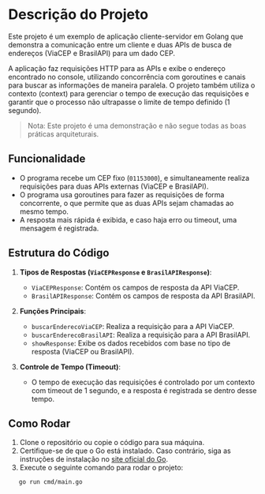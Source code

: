 # Descrição do Projeto

Este projeto é um exemplo de aplicação cliente-servidor em Golang que demonstra a comunicação entre um cliente e duas APIs de busca de endereços (ViaCEP e BrasilAPI) para um dado CEP.

A aplicação faz requisições HTTP para as APIs e exibe o endereço encontrado no console, utilizando concorrência com goroutines e canais para buscar as informações de maneira paralela. O projeto também utiliza o contexto (context) para gerenciar o tempo de execução das requisições e garantir que o processo não ultrapasse o limite de tempo definido (1 segundo).

>Nota: Este projeto é uma demonstração e não segue todas as boas práticas arquiteturais.

## Funcionalidade

- O programa recebe um CEP fixo (`01153000`), e simultaneamente realiza requisições para duas APIs externas (ViaCEP e BrasilAPI).
- O programa usa goroutines para fazer as requisições de forma concorrente, o que permite que as duas APIs sejam chamadas ao mesmo tempo.
- A resposta mais rápida é exibida, e caso haja erro ou timeout, uma mensagem é registrada.

## Estrutura do Código

1. **Tipos de Respostas (`ViaCEPResponse` e `BrasilAPIResponse`)**:
   - `ViaCEPResponse`: Contém os campos de resposta da API ViaCEP.
   - `BrasilAPIResponse`: Contém os campos de resposta da API BrasilAPI.

2. **Funções Principais**:
   - `buscarEnderecoViaCEP`: Realiza a requisição para a API ViaCEP.
   - `buscarEnderecoBrasilAPI`: Realiza a requisição para a API BrasilAPI.
   - `showResponse`: Exibe os dados recebidos com base no tipo de resposta (ViaCEP ou BrasilAPI).

3. **Controle de Tempo (Timeout)**:
   - O tempo de execução das requisições é controlado por um contexto com timeout de 1 segundo, e a resposta é registrada se dentro desse tempo.

## Como Rodar

1. Clone o repositório ou copie o código para sua máquina.
2. Certifique-se de que o Go está instalado. Caso contrário, siga as instruções de instalação no [site oficial do Go](https://golang.org/doc/install).
3. Execute o seguinte comando para rodar o projeto:

```bash
   go run cmd/main.go
```